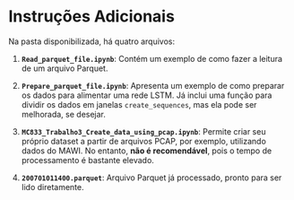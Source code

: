 # Instruções Adicionais

Na pasta disponibilizada, há quatro arquivos:

1. **`Read_parquet_file.ipynb`**: Contém um exemplo de como fazer a leitura de um arquivo Parquet.

2. **`Prepare_parquet_file.ipynb`**: Apresenta um exemplo de como preparar os dados para alimentar uma rede LSTM. Já
   inclui uma função para dividir os dados em janelas `create_sequences`, mas ela pode ser melhorada, se desejar.

3. **`MC833_Trabalho3_Create_data_using_pcap.ipynb`**: Permite criar seu próprio dataset a partir de arquivos PCAP, por
   exemplo, utilizando dados do MAWI. No entanto, **não é recomendável**, pois o tempo de processamento é bastante
   elevado.

4. **`200701011400.parquet`**: Arquivo Parquet já processado, pronto para ser lido diretamente.
